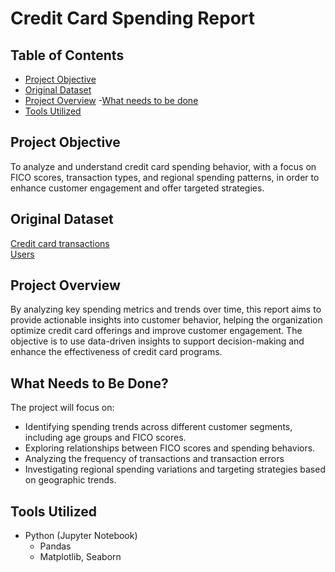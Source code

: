 # **Credit Card Spending Report**

## **Table of Contents**
- [Project Objective](#project-objective)
- [Original Dataset](#original-dataset)
- [Project Overview](#project-overview)
   -[What needs to be done](#what-needs-to-be-done)
- [Tools Utilized](#tools-utilized)


## **Project Objective**
To analyze and understand credit card spending behavior, with a focus on FICO scores, transaction types, and regional spending patterns, in order to enhance customer engagement and offer targeted strategies.

## **Original Dataset**
[Credit card transactions](https://drive.google.com/file/d/1A3XLtF0ZgbmYIVWJybYGIuL8gC7ErbSk/view?usp=drive_link) <br>
[Users](https://github.com/xindalok/Credit-Card-Transaction-Analysis-Spending-Insights---Python/blob/91a9247f7cf0e09981b682c121b2d34b9d0911c2/datasets/users.csv)


## **Project Overview**
By analyzing key spending metrics and trends over time, this report aims to provide actionable insights into customer behavior, helping the organization optimize credit card offerings and improve customer engagement. The objective is to use data-driven insights to support decision-making and enhance the effectiveness of credit card programs.

## **What Needs to Be Done?**
The project will focus on:
- Identifying spending trends across different customer segments, including age groups and FICO scores.
- Exploring relationships between FICO scores and spending behaviors.
- Analyzing the frequency of transactions and transaction errors
- Investigating regional spending variations and targeting strategies based on geographic trends.

## **Tools Utilized**
- Python (Jupyter Notebook)
  - Pandas
  - Matplotlib, Seaborn

